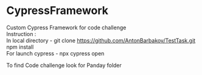 # CypressFramework
Custom Cypress Framework for code challenge</br>
Instruction : </br>
In local directory - git clone https://github.com/AntonBarbakov/TestTask.git</br>
                     npm install</br>
For launch cypress - npx cypress open</br>

To find Code challenge look for Panday folder
